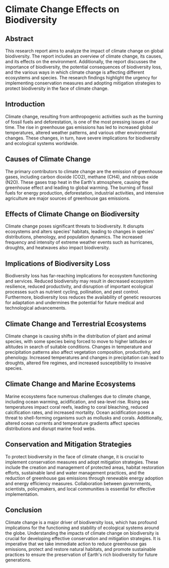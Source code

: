 
# Climate Change Effects on Biodiversity

## Abstract
This research report aims to analyze the impact of climate change on global biodiversity. The report includes an overview of climate change, its causes, and its effects on the environment. Additionally, the report discusses the importance of biodiversity, the potential consequences of biodiversity loss, and the various ways in which climate change is affecting different ecosystems and species. The research findings highlight the urgency for implementing conservation measures and adopting mitigation strategies to protect biodiversity in the face of climate change.

## Introduction
Climate change, resulting from anthropogenic activities such as the burning of fossil fuels and deforestation, is one of the most pressing issues of our time. The rise in greenhouse gas emissions has led to increased global temperatures, altered weather patterns, and various other environmental changes. These changes, in turn, have severe implications for biodiversity and ecological systems worldwide.

## Causes of Climate Change
The primary contributors to climate change are the emission of greenhouse gases, including carbon dioxide (CO2), methane (CH4), and nitrous oxide (N2O). These gases trap heat in the Earth's atmosphere, causing the greenhouse effect and leading to global warming. The burning of fossil fuels for energy production, deforestation, industrial activities, and intensive agriculture are major sources of greenhouse gas emissions.

## Effects of Climate Change on Biodiversity
Climate change poses significant threats to biodiversity. It disrupts ecosystems and alters species' habitats, leading to changes in species' distributions, phenology, and population dynamics. The increased frequency and intensity of extreme weather events such as hurricanes, droughts, and heatwaves also impact biodiversity.

## Implications of Biodiversity Loss
Biodiversity loss has far-reaching implications for ecosystem functioning and services. Reduced biodiversity may result in decreased ecosystem resilience, reduced productivity, and disruption of important ecological processes such as nutrient cycling, pollination, and pest control. Furthermore, biodiversity loss reduces the availability of genetic resources for adaptation and undermines the potential for future medical and technological advancements.

## Climate Change and Terrestrial Ecosystems
Climate change is causing shifts in the distribution of plant and animal species, with some species being forced to move to higher latitudes or altitudes in search of suitable conditions. Changes in temperature and precipitation patterns also affect vegetation composition, productivity, and phenology. Increased temperatures and changes in precipitation can lead to droughts, altered fire regimes, and increased susceptibility to invasive species.

## Climate Change and Marine Ecosystems
Marine ecosystems face numerous challenges due to climate change, including ocean warming, acidification, and sea-level rise. Rising sea temperatures impact coral reefs, leading to coral bleaching, reduced calcification rates, and increased mortality. Ocean acidification poses a threat to shell-forming organisms such as mollusks and corals. Additionally, altered ocean currents and temperature gradients affect species distributions and disrupt marine food webs.

## Conservation and Mitigation Strategies
To protect biodiversity in the face of climate change, it is crucial to implement conservation measures and adopt mitigation strategies. These include the creation and management of protected areas, habitat restoration efforts, sustainable land and water management practices, and the reduction of greenhouse gas emissions through renewable energy adoption and energy efficiency measures. Collaboration between governments, scientists, policymakers, and local communities is essential for effective implementation.

## Conclusion
Climate change is a major driver of biodiversity loss, which has profound implications for the functioning and stability of ecological systems around the globe. Understanding the impacts of climate change on biodiversity is crucial for developing effective conservation and mitigation strategies. It is imperative that we take immediate action to reduce greenhouse gas emissions, protect and restore natural habitats, and promote sustainable practices to ensure the preservation of Earth's rich biodiversity for future generations.
